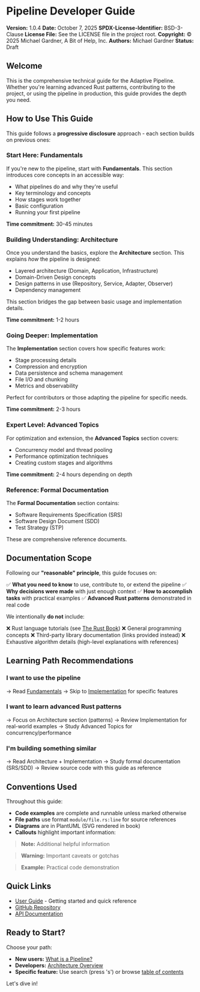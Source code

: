 # Pipeline Developer Guide

**Version:** 1.0.4
**Date:** October 7, 2025
**SPDX-License-Identifier:** BSD-3-Clause
**License File:** See the LICENSE file in the project root.
**Copyright:** © 2025 Michael Gardner, A Bit of Help, Inc.
**Authors:** Michael Gardner
**Status:** Draft

## Welcome

This is the comprehensive technical guide for the Adaptive Pipeline. Whether you're learning advanced Rust patterns, contributing to the project, or using the pipeline in production, this guide provides the depth you need.

## How to Use This Guide

This guide follows a **progressive disclosure** approach - each section builds on previous ones:

### Start Here: Fundamentals

If you're new to the pipeline, start with **Fundamentals**. This section introduces core concepts in an accessible way:

- What pipelines do and why they're useful
- Key terminology and concepts
- How stages work together
- Basic configuration
- Running your first pipeline

**Time commitment:** 30-45 minutes

### Building Understanding: Architecture

Once you understand the basics, explore the **Architecture** section. This explains *how* the pipeline is designed:

- Layered architecture (Domain, Application, Infrastructure)
- Domain-Driven Design concepts
- Design patterns in use (Repository, Service, Adapter, Observer)
- Dependency management

This section bridges the gap between basic usage and implementation details.

**Time commitment:** 1-2 hours

### Going Deeper: Implementation

The **Implementation** section covers how specific features work:

- Stage processing details
- Compression and encryption
- Data persistence and schema management
- File I/O and chunking
- Metrics and observability

Perfect for contributors or those adapting the pipeline for specific needs.

**Time commitment:** 2-3 hours

### Expert Level: Advanced Topics

For optimization and extension, the **Advanced Topics** section covers:

- Concurrency model and thread pooling
- Performance optimization techniques
- Creating custom stages and algorithms

**Time commitment:** 2-4 hours depending on depth

### Reference: Formal Documentation

The **Formal Documentation** section contains:

- Software Requirements Specification (SRS)
- Software Design Document (SDD)
- Test Strategy (STP)

These are comprehensive reference documents.

## Documentation Scope

Following our **"reasonable" principle**, this guide focuses on:

✅ **What you need to know** to use, contribute to, or extend the pipeline
✅ **Why decisions were made** with just enough context
✅ **How to accomplish tasks** with practical examples
✅ **Advanced Rust patterns** demonstrated in real code

We intentionally **do not** include:

❌ Rust language tutorials (see [The Rust Book](https://doc.rust-lang.org/book/))
❌ General programming concepts
❌ Third-party library documentation (links provided instead)
❌ Exhaustive algorithm details (high-level explanations with references)

## Learning Path Recommendations

### I want to use the pipeline

→ Read [Fundamentals](fundamentals/what-is-a-pipeline.md)
→ Skip to [Implementation](implementation/stages.md) for specific features

### I want to learn advanced Rust patterns

→ Focus on Architecture section (patterns)
→ Review Implementation for real-world examples
→ Study Advanced Topics for concurrency/performance

### I'm building something similar

→ Read Architecture + Implementation
→ Study formal documentation (SRS/SDD)
→ Review source code with this guide as reference

## Conventions Used

Throughout this guide:

- **Code examples** are complete and runnable unless marked otherwise
- **File paths** use format `module/file.rs:line` for source references
- **Diagrams** are in PlantUML (SVG rendered in book)
- **Callouts** highlight important information:

> **Note:** Additional helpful information

> **Warning:** Important caveats or gotchas

> **Example:** Practical code demonstration

## Quick Links

- [User Guide](../index.html) - Getting started and quick reference
- [GitHub Repository](https://github.com/abitofhelp/optimized_adaptive_pipeline_rs)
- [API Documentation](https://docs.rs/adaptive-pipeline)

## Ready to Start?

Choose your path:

- **New users:** [What is a Pipeline?](fundamentals/what-is-a-pipeline.md)
- **Developers:** [Architecture Overview](architecture/overview.md)
- **Specific feature:** Use search (press 's') or browse [table of contents](#)

Let's dive in!
